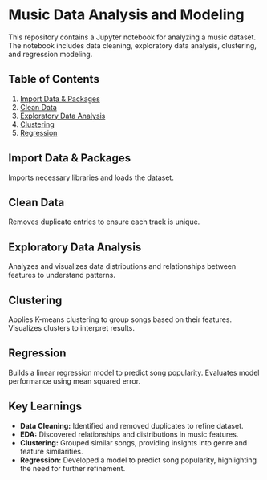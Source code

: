 # Music Data Analysis and Modeling

This repository contains a Jupyter notebook for analyzing a music dataset. The notebook includes data cleaning, exploratory data analysis, clustering, and regression modeling.

## Table of Contents

1. [Import Data & Packages](#import-data--packages)
2. [Clean Data](#clean-data)
3. [Exploratory Data Analysis](#exploratory-data-analysis)
4. [Clustering](#clustering)
5. [Regression](#regression)

## Import Data & Packages

Imports necessary libraries and loads the dataset.

## Clean Data

Removes duplicate entries to ensure each track is unique.

## Exploratory Data Analysis

Analyzes and visualizes data distributions and relationships between features to understand patterns.

## Clustering

Applies K-means clustering to group songs based on their features. Visualizes clusters to interpret results.

## Regression

Builds a linear regression model to predict song popularity. Evaluates model performance using mean squared error.

## Key Learnings

- **Data Cleaning:** Identified and removed duplicates to refine dataset.
- **EDA:** Discovered relationships and distributions in music features.
- **Clustering:** Grouped similar songs, providing insights into genre and feature similarities.
- **Regression:** Developed a model to predict song popularity, highlighting the need for further refinement.

